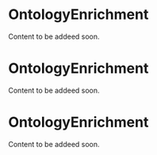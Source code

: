 # OntologyEnrichment

Content to be addeed soon.

# OntologyEnrichment

Content to be addeed soon.

# OntologyEnrichment

Content to be addeed soon.
